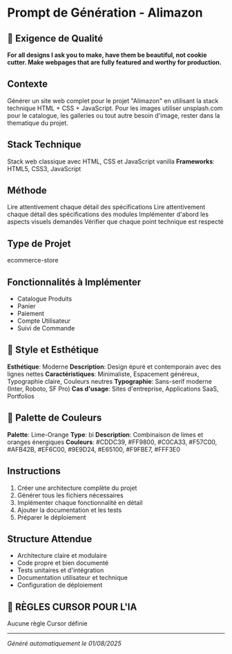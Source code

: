 # Prompt de Génération - Alimazon

## 🎨 Exigence de Qualité
**For all designs I ask you to make, have them be beautiful, not cookie cutter. Make webpages that are fully featured and worthy for production.**

## Contexte
Générer un site web complet pour le projet "Alimazon" en utilisant la stack technique HTML + CSS + JavaScript.
Pour les images utiliser unsplash.com pour le  catalogue, les galleries ou tout autre besoin d'image, rester dans la thematique du projet.


## Stack Technique
Stack web classique avec HTML, CSS et JavaScript vanilla
**Frameworks**: HTML5, CSS3, JavaScript



## Méthode
Lire attentivement chaque détail des spécifications
Lire attentivement chaque détail des spécifications des modules
Implémenter d'abord les aspects visuels demandés
Vérifier que chaque point technique est respecté

## Type de Projet
ecommerce-store

## Fonctionnalités à Implémenter
- Catalogue Produits
- Panier
- Paiement
- Compte Utilisateur
- Suivi de Commande


## 🎨 Style et Esthétique
**Esthétique**: Moderne
**Description**: Design épuré et contemporain avec des lignes nettes
**Caractéristiques**: Minimaliste, Espacement généreux, Typographie claire, Couleurs neutres
**Typographie**: Sans-serif moderne (Inter, Roboto, SF Pro)
**Cas d'usage**: Sites d'entreprise, Applications SaaS, Portfolios


## 🌈 Palette de Couleurs
**Palette**: Lime-Orange
**Type**: bi
**Description**: Combinaison de limes et oranges énergiques
**Couleurs**: #CDDC39, #FF9800, #C0CA33, #F57C00, #AFB42B, #EF6C00, #9E9D24, #E65100, #F9FBE7, #FFF3E0


## Instructions
1. Créer une architecture complète du projet
2. Générer tous les fichiers nécessaires
3. Implémenter chaque fonctionnalité en détail
4. Ajouter la documentation et les tests
5. Préparer le déploiement

## Structure Attendue
- Architecture claire et modulaire
- Code propre et bien documenté
- Tests unitaires et d'intégration
- Documentation utilisateur et technique
- Configuration de déploiement

## 🎯 RÈGLES CURSOR POUR L'IA

Aucune règle Cursor définie

---
*Généré automatiquement le 01/08/2025*
